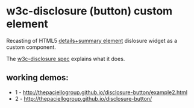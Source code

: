 w3c-disclosure (button) custom element
================================

Recasting of HTML5 [details+summary element](http://www.w3.org/html/wg/drafts/html/master/interactive-elements.html#the-details-element)  dislosure widget as a custom component.

The [w3c-disclosure spec](http://thepaciellogroup.github.io/disclosure-button/disclosure-button-spec/index.html) explains what it does.

## working demos: 
* 1 - http://thepaciellogroup.github.io/disclosure-button/example2.html 
* 2 - http://thepaciellogroup.github.io/disclosure-button/

